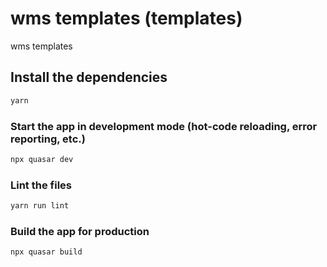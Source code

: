 # wms templates (templates)

wms templates

## Install the dependencies
```bash
yarn
```

### Start the app in development mode (hot-code reloading, error reporting, etc.)
```bash
npx quasar dev
```

### Lint the files
```bash
yarn run lint
```

### Build the app for production
```bash
npx quasar build
```
